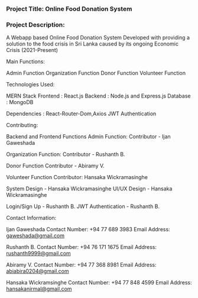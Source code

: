 <h3>Project Title: Online Food Donation System</h3>

<h3>Project Description:</h3>
<p>A Webapp based Online Food Donation System Developed with providing a solution to the food crisis in Sri Lanka caused by its ongoing Economic Crisis (2021-Present)</p>

Main Functions:

Admin Function
Organization Function
Donor Function
Volunteer Function

Technologies Used: 

MERN Stack
	Frontend : React.js
	Backend : Node.js and Express.js
	Database : MongoDB

Dependencies : React-Router-Dom,Axios
JWT Authentication


Contributing:

Backend and Frontend Functions
Admin Function: 
Contributor - Ijan Gaweshada

Organization Function:
Contributor - Rushanth B.

Donor Function
Contributor - Abiramy V.

Volunteer Function
Contributor: Hansaka Wickramasinghe


System Design - Hansaka Wickramasinghe
UI/UX Design - Hansaka Wickramasinghe

Login/Sign Up - Rushanth B.
JWT Authentication - Rushanth B.


Contact Information:

Ijan Gaweshada
Contact Number: +94 77 689 3983
Email Address: gaweshada@gmail.com

Rushanth B.
Contact Number: +94 76 171 1675
Email Address: rushanth9999@gmail.com

Abiramy V.
Contact Number: +94 77 368 8981
Email Address: abiabira0204@gmail.com

Hansaka Wickramsinghe
Contact Number: +94 77 848 4599
Email Address: hansakanirmal@gmail.com
